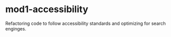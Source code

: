 # mod1-accessibility
Refactoring code to follow accessibility standards and optimizing for search enginges.
